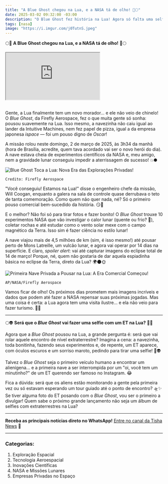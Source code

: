 ```yaml
---
title: "A Blue Ghost chegou na Lua, e a NASA tá de olho! 🚀🌕"
date: 2025-03-02 09:32:00 -03:00
description: "O Blue Ghost fez história na Lua! Agora só falta uma selfie com os ETs para completar o rolê cósmico."
tags: [nasa]
image: "https://i.imgur.com/j0TutnS.jpeg"
---
```


🌕🚀 **A Blue Ghost chegou na Lua, e a NASA tá de olho!** 🚀🌕

<div class="video-wrapper">
<div class="plyr__video-embed" id="youtube-player">
<iframe src="https://www.youtube.com/embed/BuSkJ114mt8" allowfullscreen="" allowtransparency="" allow="autoplay"></iframe>
</div>
</div>
<br />

Gente, a Lua finalmente tem um novo morador… e ele não veio de chinelo! O *Blue Ghost*, da Firefly Aerospace, fez o que muita gente só sonha: pousou suavemente na Lua. 
Isso mesmo, a navezinha não caiu igual ao lander da Intuitive Machines, nem fez papel de pizza, igual a da empresa japonesa *ispace* — foi um pouso digno de *Oscar*!

A missão rolou neste domingo, 2 de março de 2025, às 3h34 da manhã (hora de Brasília, acredite, quem tava acordado vai ser o novo herói do dia). 
A nave estava cheia de experimentos científicos da NASA e, meu amigo, nem a gravidade lunar conseguiu impedir a aterrissagem de sucesso! 💥🌑

![Blue Ghost Toca a Lua: Nova Era das Explorações Privadas!](https://i1.wp.com/www.nasa.gov/wp-content/uploads/2025/03/blue-ghost-first-image-1.jpg?resize=750,450)

    Credito: Firefly Aerospace


"Você conseguiu! Estamos na Lua!" disse o engenheiro chefe da missão, Will Coogan, enquanto a galera na sala de controle quase derrubava o teto de tanta comemoração. Como quem não quer nada, né? Só o primeiro pouso comercial bem-sucedido da história. 😏🙌

E o melhor? Não foi só para tirar fotos e fazer bonito! O *Blue Ghost* trouxe 10 experimentos NASA que vão investigar o calor lunar (quente ou frio? 🤔), coletar rochas e até estudar como o vento solar mexe com o campo magnético da Terra. Isso sim é fazer ciência no estilo lunar!

A nave viajou mais de 4,5 milhões de km (sim, é isso mesmo!) até pousar perto de Mons Latreille, um vulcão lunar, e agora vai operar por 14 dias na superfície. 
E claro, *spoiler alert*: vai até capturar imagens do eclipse total de 14 de março! Porque, né, quem não gostaria de dar aquela espiadinha básica no eclipse da Terra, direto da Lua? 🌍🌑🌞

![Primeira Nave Privada a Pousar na Lua: A Era Comercial Começou!](https://i1.wp.com/npr-brightspot.s3.amazonaws.com/f1/d8/62782ee447cc9a23881999f5eb98/ap25061422614302.jpg?resize=750,450)

`AP/NASA/Firefly Aerospace`


Vamos ficar de olho! Os próximos dias prometem mais imagens incríveis e dados que podem até fazer a NASA repensar suas próximas jogadas. 
Mas uma coisa é certa: a Lua agora tem uma visita ilustre... e ela não veio para fazer turismo. 👏🚀


---

🌕👽 **Será que o *Blue Ghost* vai fazer uma selfie com um ET na Lua?** 🤳👾

Agora que a *Blue Ghost* pousou na Lua, a grande pergunta é: será que vai rolar aquele encontro de nível extraterrestre?
Imagina a cena: a navezinha, toda bonitinha, fazendo seus experimentos e, de repente, um ET aparece, com óculos escuros e um sorriso maroto, pedindo para tirar uma selfie! 📸👽

Talvez o *Blue Ghost* seja o primeiro veículo humano a encontrar um alienígena... 
e a primeira nave a ser interrompida por um "oi, você tem um minutinho?" de um ET querendo ser famoso no Instagram. 😂

Fica a dúvida: será que os aliens estão monitorando a gente pela primeira vez ou só estavam esperando um tour guiado até o ponto de encontro? 🛸✨ 
Se tiver alguma foto do ET posando com o *Blue Ghost*, vou ser o primeiro a divulgar! Quem sabe o próximo grande lançamento não seja um álbum de selfies com extraterrestres na Lua?

---

**Receba as principais notícias direto no WhatsApp!** <a href="https://www.whatsapp.com/channel/0029VaiPYBPLo4heVf0U3u2d" target="_blank" rel="noopener noreferrer">Entre no canal da Tisha News</a> 📲

---

###  **Categorias:**

1.  Exploração Espacial
2.  Tecnologia Aeroespacial
3.  Inovações Científicas
4.  NASA e Missões Lunares
5.  Empresas Privadas no Espaço
